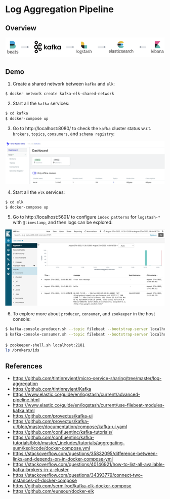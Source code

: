 # Log Aggregation Pipeline

## Overview

<p float="left">
    <img src="pix/pipeline.png" width="600" />
</p>

## Demo

1. Create a shared network between `kafka` and `elk`:
```bash
$ docker network create kafka-elk-shared-network
```

2. Start all the `kafka` services:
```bash
$ cd kafka
$ docker-compose up
```

3. Go to http://localhost:8080/ to check the `kafka` cluster status w.r.t. `brokers`, `topics`, `consumers`, and `schema registry`:
<p float="left">
    <img src="pix/kafka-ui.png" width="800" />
</p>

4. Start all the `elk` services:
```bash
$ cd elk
$ docker-compose up
```

5. Go to http://localhost:5601/ to configure `index patterns` for `logstash-*` with `@timestamp`, and then logs can be explored:
<p float="left">
    <img src="pix/kibana.png" width="800" />
</p>

6. To explore more about `producer`, `consumer`, and `zookeeper` in the host console:
```bash
$ kafka-console-producer.sh --topic filebeat --bootstrap-server localhost:29092
$ kafka-console-consumer.sh --topic filebeat --bootstrap-server localhost:29092 --from-beginning

$ zookeeper-shell.sh localhost:2181
ls /brokers/ids
```

## References

* https://github.com/tintinrevient/micro-service-sharing/tree/master/log-aggregation
* https://github.com/tintinrevient/Kafka
* https://www.elastic.co/guide/en/logstash/current/advanced-pipeline.html
* https://www.elastic.co/guide/en/logstash/current/use-filebeat-modules-kafka.html
* https://github.com/provectus/kafka-ui
* https://github.com/provectus/kafka-ui/blob/master/documentation/compose/kafka-ui.yaml
* https://github.com/confluentinc/kafka-tutorials/
* https://github.com/confluentinc/kafka-tutorials/blob/master/_includes/tutorials/aggregating-sum/ksql/code/docker-compose.yml
* https://stackoverflow.com/questions/35832095/difference-between-links-and-depends-on-in-docker-compose-yml
* https://stackoverflow.com/questions/40146921/how-to-list-all-available-kafka-brokers-in-a-cluster
* https://stackoverflow.com/questions/34393779/connect-two-instances-of-docker-compose
* https://github.com/sermilrod/kafka-elk-docker-compose
* https://github.com/eunsour/docker-elk
